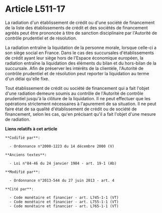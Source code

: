 # Article L511-17

La radiation d'un établissement de crédit ou d'une société de financement de la liste des établissements de crédit et des
sociétés de financement agréés peut être prononcée à titre de sanction disciplinaire par l'Autorité de contrôle prudentiel et
de résolution. 

La radiation entraîne la liquidation de la personne morale, lorsque celle-ci a son siège social en France. Dans le cas des
succursales d'établissements de crédit ayant leur siège hors de l'Espace économique européen, la radiation entraîne la
liquidation des éléments du bilan et du hors-bilan de la succursale. Afin de préserver les intérêts de la clientèle,
l'Autorité de contrôle prudentiel et de résolution peut reporter la liquidation au terme d'un délai qu'elle fixe. 

Tout établissement de crédit ou société de financement qui a fait l'objet d'une radiation demeure soumis au contrôle de
l'Autorité de contrôle prudentiel jusqu'à la clôture de la liquidation. Il ne peut effectuer que les opérations strictement
nécessaires à l'apurement de sa situation. Il ne peut faire état de sa qualité d'établissement de crédit ou de société de
financement, selon les cas, qu'en précisant qu'il a fait l'objet d'une mesure de radiation.

**Liens relatifs à cet article**

	**Codifié par**:

	  - Ordonnance n°2000-1223 du 14 décembre 2000 (V)

	**Anciens textes**:

	  - Loi n°84-46 du 24 janvier 1984 - art. 19-1 (Ab)

	**Modifié par**:

	  - Ordonnance n°2013-544 du 27 juin 2013 - art. 4

	**Cité par**:

	  - Code monétaire et financier - art. L745-1-1 (VT)
	  - Code monétaire et financier - art. L755-1-1 (VT)
	  - Code monétaire et financier - art. L765-1-1 (VT)
